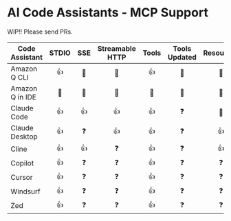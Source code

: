 # AI Code Assistants - MCP Support

WIP!! Please send PRs.

| Code Assistant  | STDIO | SSE | Streamable HTTP | Tools | Tools Updated | Resources | Prompts | Roots | Sampling |
|-----------------|:-----:|:---:|:---------------:|:-----:|:-------------:|:---------:|:-------:|:-----:|:--------:|
| Amazon Q CLI    |  👍   | 🚫  |       🚫        |  👍   |      🚫       |    🚫     |   👍    |  🚫   |    🚫    |
| Amazon Q in IDE |  🚫   | 🚫  |       🚫        |  🚫   |      🚫       |    🚫     |   🚫    |  🚫   |    🚫    |
| Claude Code     |  👍   | 👍  |       👍        |  👍   |       ❓       |     🚫      |   👍    |   ❓   |    ❓     |
| Claude Desktop  |  👍   |  ❓  |       👍        |  👍   |       ❓       |    👍     |    ❓    |   ❓   |    ❓     |
| Cline           |  👍   | 👍  |        ❓        |  👍   |       ❓       |    👍     |    ❓    |   ❓   |    ❓     |
| Copilot         |  👍   |  ❓  |        ❓        |  👍   |       ❓       |     ❓     |    ❓    |  👍   |    ❓     |
| Cursor          |  👍   |  ❓  |        ❓        |  👍   |       ❓       |     ❓     |    ❓    |   ❓   |    ❓     |
| Windsurf        |  👍   |  ❓  |        ❓        |  👍   |       ❓       |     ❓     |    ❓    |   ❓   |    ❓     |
| Zed             |  👍   |  ❓  |        ❓        |  👍   |       ❓       |     ❓     |   👍    |   ❓   |    ❓     |
